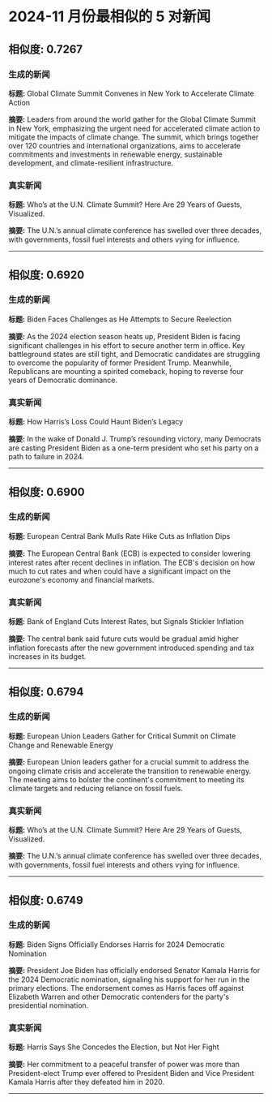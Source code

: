 # 2024-11 月份最相似的 5 对新闻

## 相似度: 0.7267

### 生成的新闻
**标题:** Global Climate Summit Convenes in New York to Accelerate Climate Action

**摘要:** Leaders from around the world gather for the Global Climate Summit in New York, emphasizing the urgent need for accelerated climate action to mitigate the impacts of climate change. The summit, which brings together over 120 countries and international organizations, aims to accelerate commitments and investments in renewable energy, sustainable development, and climate-resilient infrastructure.

### 真实新闻
**标题:** Who’s at the U.N. Climate Summit? Here Are 29 Years of Guests, Visualized.

**摘要:** The U.N.’s annual climate conference has swelled over three decades, with governments, fossil fuel interests and others vying for influence.

---

## 相似度: 0.6920

### 生成的新闻
**标题:** Biden Faces Challenges as He Attempts to Secure Reelection

**摘要:** As the 2024 election season heats up, President Biden is facing significant challenges in his effort to secure another term in office. Key battleground states are still tight, and Democratic candidates are struggling to overcome the popularity of former President Trump. Meanwhile, Republicans are mounting a spirited comeback, hoping to reverse four years of Democratic dominance.

### 真实新闻
**标题:** How Harris’s Loss Could Haunt Biden’s Legacy

**摘要:** In the wake of Donald J. Trump’s resounding victory, many Democrats are casting President Biden as a one-term president who set his party on a path to failure in 2024.

---

## 相似度: 0.6900

### 生成的新闻
**标题:** European Central Bank Mulls Rate Hike Cuts as Inflation Dips

**摘要:** The European Central Bank (ECB) is expected to consider lowering interest rates after recent declines in inflation. The ECB's decision on how much to cut rates and when could have a significant impact on the eurozone's economy and financial markets.

### 真实新闻
**标题:** Bank of England Cuts Interest Rates, but Signals Stickier Inflation

**摘要:** The central bank said future cuts would be gradual amid higher inflation forecasts after the new government introduced spending and tax increases in its budget.

---

## 相似度: 0.6794

### 生成的新闻
**标题:** European Union Leaders Gather for Critical Summit on Climate Change and Renewable Energy

**摘要:** European Union leaders gather for a crucial summit to address the ongoing climate crisis and accelerate the transition to renewable energy. The meeting aims to bolster the continent's commitment to meeting its climate targets and reducing reliance on fossil fuels.

### 真实新闻
**标题:** Who’s at the U.N. Climate Summit? Here Are 29 Years of Guests, Visualized.

**摘要:** The U.N.’s annual climate conference has swelled over three decades, with governments, fossil fuel interests and others vying for influence.

---

## 相似度: 0.6749

### 生成的新闻
**标题:** Biden Signs Officially Endorses Harris for 2024 Democratic Nomination

**摘要:** President Joe Biden has officially endorsed Senator Kamala Harris for the 2024 Democratic nomination, signaling his support for her run in the primary elections. The endorsement comes as Harris faces off against Elizabeth Warren and other Democratic contenders for the party's presidential nomination.

### 真实新闻
**标题:** Harris Says She Concedes the Election, but Not Her Fight

**摘要:** Her commitment to a peaceful transfer of power was more than President-elect Trump ever offered to President Biden and Vice President Kamala Harris after they defeated him in 2020.

---


